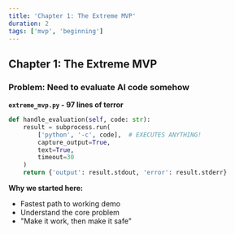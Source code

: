 ```yaml
---
title: 'Chapter 1: The Extreme MVP'
duration: 2
tags: ['mvp', 'beginning']
---
```


## Chapter 1: The Extreme MVP

### Problem: Need to evaluate AI code somehow

**`extreme_mvp.py` - 97 lines of terror**

```python
def handle_evaluation(self, code: str):
    result = subprocess.run(
        ['python', '-c', code],  # EXECUTES ANYTHING!
        capture_output=True,
        text=True,
        timeout=30
    )
    return {'output': result.stdout, 'error': result.stderr}
```

**Why we started here:**

- Fastest path to working demo
- Understand the core problem
- "Make it work, then make it safe"
